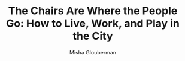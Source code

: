 ---
title: "The Chairs Are Where the People Go: How to Live, Work, and Play in the City"
subtitle: ""
description: ""
layout: book
author: Misha Glouberman
started: 2012-12-06
read: 2013-02-16
status: read
rating: 3
color: 
cover: 
pages: 192
progress: 0
link: 
---